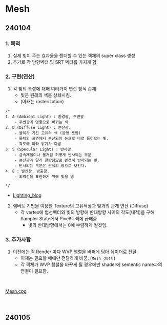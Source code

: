 # Mesh

## 240104

### 1. 목적

1. 실제 빛이 주는 효과들을 렌더할 수 있는 객체의 super class 생성
2. 추가로 각 방향벡터 및 SRT 벡터를 가지게 함.

### 2. 구현(연산)

1. 각 빛의 특성에 대해 여러가지 연산 방식 존재 
    - 빛은 원래의 색을 상쇄시킴.
    - (아래는 rasterization)
```
/*
1. A (Ambient Light) : 환경광, 주변광
    - 주변광에 영향으로 바뀌는 색
2. D (Diffuse Light) : 분산광. 
    - 물체가 가진 고유의 색 (음영 포함)
    - 물체의 표면에서 분산되어 눈으로 바로 들어오는 빛.
    - 각도에 따라 밝기가 다름
3. S (Specular Light) : 반사광.
    - 금속재질이나 물처럼 허옇게 반사되는 부분
    - 분산광과 달리 한방향으로 완전히 반사되는 빛.
    - 반사되는 부분은 흰색의 광으로 보인다.
4. E : 발산광, 방출광.
    - 외곽선을 표현하기 위해 빛을 냄
    
*/
```
- [Lighting_blog](https://ally10.tistory.com/23)

2. 램버트 기법을 이용한 Texture의 고유색상과 빛과의 관계 연산 (Diffuse)
    - 각 vertex에 법선벡터와 빛의 방향에 반대방향 사이의 각도(내적)을 구해<br>Sampler State에서 Pixel의 색에 곱해줌
        - 빛의 반대방향에서는 0에 수렴하게 될것임.

### 3. 추가사항

1. 이전에는 각 Render 마다 WVP 행렬을 버퍼에 담아 쉐이더로 전달.
    - 이제는 필요할 때에만 전달하게 바꿈. (`Mesh 생성자`)
    - 각 객체가 WVP 행렬을 바꾸게 될 경우에만 shader에 sementic name과의 연결이 필요함.

<br>

[Mesh.cpp](https://github.com/VaVamVa/DX3D/blob/main/lesson/DirectX11_3D_19/Framework/Meshes/Mesh.cpp)

<br>

## 240105

